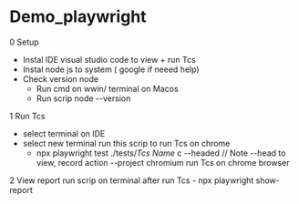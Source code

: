 # Demo_playwright
 0 Setup
 - Instal IDE visual studio code to view + run Tcs
 - Instal node js to system ( google if neeed help)
 - Check version node 
    - Run cmd on wwin/ terminal on Macos
    - Run scrip node --version


1 Run Tcs
- select terminal on IDE
- select new terminal run this scrip to run Tcs on chrome 
    - npx playwright test ./tests/*Tcs Name* c --headed 
// Note
--head to view, record action 
--project chromium run Tcs on chrome browser 

2 View report 
run scrip on terminal after run Tcs 
    - npx playwright show-report